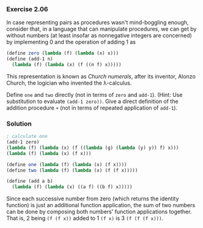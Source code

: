 ### Exercise 2.06

In case representing pairs as procedures wasn't mind-boggling enough, consider
that, in a language that can manipulate procedures, we can get by without
numbers (at least insofar as nonnegative integers are concerned) by implementing
0 and the operation of adding 1 as

```scheme
(define zero (lambda (f) (lambda (x) x)))
(define (add-1 n)
  (lambda (f) (lambda (x) (f ((n f) x)))))
```

This representation is known as *Church numerals*, after its inventor, Alonzo
Church, the logician who invented the &lambda;-calculus.

Define `one` and `two` directly (not in terms of `zero` and `add-1`). (Hint: Use
substitution to evaluate `(add-1 zero))`. Give a direct definition of the
addition procedure `+` (not in terms of repeated application of `add-1`).

### Solution

```scheme
; calculate one
(add-1 zero)
(lambda (f) (lambda (x) (f ((lambda (g) (lambda (y) y)) f) x)))
(lambda (f) (lambda (x) (f x)))

(define one (lambda (f) (lambda (x) (f x))))
(define two (lambda (f) (lambda (x) (f (f x)))))

(define (add a b)
  (lambda (f) (lambda (x) ((a f) ((b f) x)))))
```

Since each successive number from zero (which returns the identity function) is
just an additional function application, the sum of two numbers can be done by
composing both numbers' function applications together. That is, 2 being `(f (f
x))` added to 1 `(f x)` is 3 `(f (f (f x)))`.
